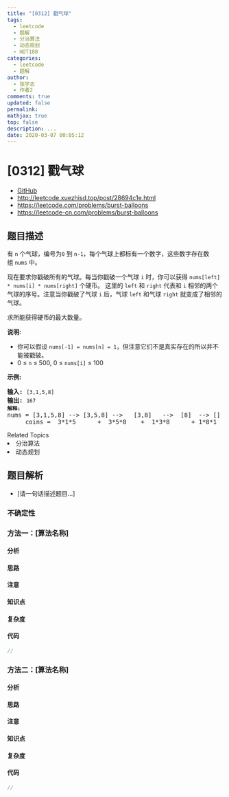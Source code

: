 ```yaml
---
title: "[0312] 戳气球"
tags:
  - leetcode
  - 题解
  - 分治算法
  - 动态规划
  - HOT100
categories:
  - leetcode
  - 题解
author:
  - 张学志
  - 作者2
comments: true
updated: false
permalink:
mathjax: true
top: false
description: ...
date: 2020-03-07 00:05:12
---
```



# [0312] 戳气球
* [GitHub](https://github.com/algoboy101/LeetCodeCrowdsource/tree/master/_posts/QA/%5B0312%5D%20%E6%88%B3%E6%B0%94%E7%90%83.md)
* http://leetcode.xuezhisd.top/post/28694c1e.html
* https://leetcode.com/problems/burst-balloons
* https://leetcode-cn.com/problems/burst-balloons


## 题目描述

<p>有 <code>n</code> 个气球，编号为<code>0</code> 到 <code>n-1</code>，每个气球上都标有一个数字，这些数字存在数组&nbsp;<code>nums</code>&nbsp;中。</p>

<p>现在要求你戳破所有的气球。每当你戳破一个气球 <code>i</code> 时，你可以获得&nbsp;<code>nums[left] * nums[i] * nums[right]</code>&nbsp;个硬币。&nbsp;这里的&nbsp;<code>left</code>&nbsp;和&nbsp;<code>right</code>&nbsp;代表和&nbsp;<code>i</code>&nbsp;相邻的两个气球的序号。注意当你戳破了气球 <code>i</code> 后，气球&nbsp;<code>left</code>&nbsp;和气球&nbsp;<code>right</code>&nbsp;就变成了相邻的气球。</p>

<p>求所能获得硬币的最大数量。</p>

<p><strong>说明:</strong></p>

<ul>
	<li>你可以假设&nbsp;<code>nums[-1] = nums[n] = 1</code>，但注意它们不是真实存在的所以并不能被戳破。</li>
	<li>0 &le; <code>n</code> &le; 500, 0 &le; <code>nums[i]</code> &le; 100</li>
</ul>

<p><strong>示例:</strong></p>

<pre><strong>输入:</strong> <code>[3,1,5,8]</code>
<strong>输出:</strong> <code>167 
<strong>解释: </strong></code>nums = [3,1,5,8] --&gt; [3,5,8] --&gt;   [3,8]   --&gt;  [8]  --&gt; []
&nbsp;    coins =  3*1*5      +  3*5*8    +  1*3*8      + 1*8*1   = 167
</pre>
<div><div>Related Topics</div><div><li>分治算法</li><li>动态规划</li></div></div>


## 题目解析
* [请一句话描述题目...]

### 不确定性


### 方法一：[算法名称]

#### 分析

#### 思路

#### 注意

#### 知识点

#### 复杂度

#### 代码

```cpp
//
```


### 方法二：[算法名称]

#### 分析

#### 思路

#### 注意

#### 知识点

#### 复杂度

#### 代码

```cpp
//
```


